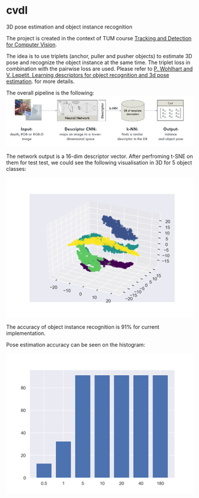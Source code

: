 # cvdl
3D pose estimation and object instance recognition

The project is created in the context of TUM course [Tracking and Detection for Computer Vision](http://campar.in.tum.de/Chair/TeachingWs19TDCV).

The idea is to use triplets (anchor, puller and pusher objects) to estimate 3D pose and recognize the object instance at the same time. 
The triplet loss in combination with the pairwise loss are used. Please refer to [P. Wohlhart and V. Lepetit. Learning descriptors for object recognition and 3d pose estimation](https://www.cv-foundation.org/openaccess/content_cvpr_2015/papers/Wohlhart_Learning_Descriptors_for_2015_CVPR_paper.pdf).
for more details.

The overall pipeline is the following:
![alt text](https://github.com/DianaDI/cvdl/blob/master/src/img/Architecture.JPG)

The network output is a 16-dim descriptor vector. After perfroming t-SNE on them for test test, 
we could see the following visualisation in 3D for 5 object classes:

![alt text](https://github.com/DianaDI/cvdl/blob/master/src/tsne.png)

The accuracy of object instance recognition is 91% for current implementation.

Pose estimation accuracy can be seen on the histogram: 

![alt text](https://github.com/DianaDI/cvdl/blob/master/src/hist.png)

